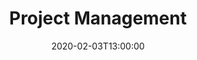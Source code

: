 ---
title: "Project Management"
date: 2020-02-03T13:00:00
lastmod: 2020-02-03T13:00:00
draft: false
keywords: ["project","manage", "management"]

weight: 300
type: "docs"
icon: "ti-panel"
description: "Use the potential of your Project."
---